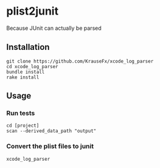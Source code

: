 # plist2junit

Because JUnit can actually be parsed

## Installation

```
git clone https://github.com/KrauseFx/xcode_log_parser
cd xcode_log_parser
bundle install
rake install
```

## Usage

### Run tests

```
cd [project]
scan --derived_data_path "output"
```

### Convert the plist files to junit

```
xcode_log_parser
```
